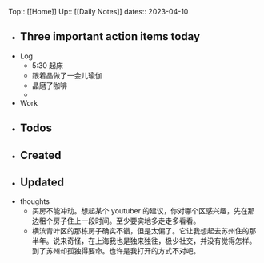 Top:: [[Home]]
Up:: [[Daily Notes]]
dates:: 2023-04-10

- Three important action items today
	- 
- Log
	- 5:30 起床
	- 跟着晶做了一会儿瑜伽
	- 晶磨了咖啡
	- 
- Work
- Todos
	- 
- Created
	- 
- Updated
	- 
- thoughts 
	- 买房不能冲动。想起某个 youtuber 的建议，你对哪个区感兴趣，先在那边租个房子住上一段时间。至少要实地多走走多看看。
	- 横滨青叶区的那栋房子确实不错，但是太偏了。它让我想起去苏州住的那半年。说来奇怪，在上海我也是独来独往，极少社交，并没有觉得怎样。到了苏州却孤独得要命。也许是我打开的方式不对吧。
